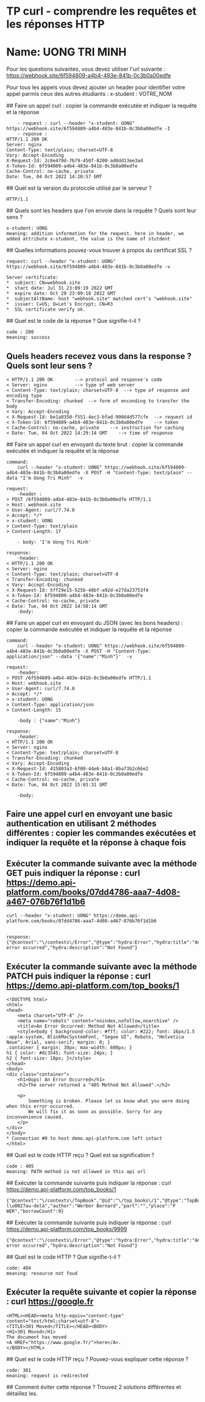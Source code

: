 # TP curl - comprendre les requêtes et les réponses HTTP
# Name: UONG TRI MINH

Pour les questions suivantes, vous devez utiliser l'url suivante : https://webhook.site/6f594809-a4b4-483e-841b-0c3b0a00edfe

Pour tous les appels vous devez ajouter un header pour identifier votre appel parmis ceux des autres étudiants : x-student : VOTRE_NOM

## Faire un appel curl : copier la commande exécutée et indiquer la requête et la réponse
```
	- request : curl --header "x-student: UONG" https://webhook.site/6f594809-a4b4-483e-841b-0c3b0a00edfe -I
	- reponse :
HTTP/1.1 200 OK
Server: nginx
Content-Type: text/plain; charset=UTF-8
Vary: Accept-Encoding
X-Request-Id: 2c8e479d-7b79-450f-8200-ad0dd13ee3ad
X-Token-Id: 6f594809-a4b4-483e-841b-0c3b0a00edfe
Cache-Control: no-cache, private
Date: Tue, 04 Oct 2022 14:20:57 GMT
```

## Quel est la version du protocole utilisé par le serveur ?
```
HTTP/1.1
```
## Quels sont les headers que l'on envoie dans la requête ? Quels sont leur sens ?
```
x-student: UONG
meaning: addition information for the request. here in header, we added attribute x-student, the value is the name of stutdent
```
## Quelles informations pouvez-vous trouver à propos du certificat SSL ?
```
request: curl --header "x-student: UONG" https://webhook.site/6f594809-a4b4-483e-841b-0c3b0a00edfe -v

Server certificate:
*  subject: CN=webhook.site
*  start date: Jul 31 23:09:19 2022 GMT
*  expire date: Oct 29 23:09:18 2022 GMT
*  subjectAltName: host "webhook.site" matched cert's "webhook.site"
*  issuer: C=US; O=Let's Encrypt; CN=R3
*  SSL certificate verify ok.
```

## Quel est le code de la réponse ? Que signifie-t-il ?
```
code : 200
meaning: success
```
## Quels headers recevez vous dans la response ? Quels sont leur sens ?
```
< HTTP/1.1 200 OK        --> protocol and response's code
< Server: nginx          --> type of web server 
< Content-Type: text/plain; charset=UTF-8  --> type of response and encoding type
< Transfer-Encoding: chunked  --> form of enconding to transfer the body
< Vary: Accept-Encoding
< X-Request-Id: be1a8350-f551-4ec3-bfad-90664d577cfe  --> request id
< X-Token-Id: 6f594809-a4b4-483e-841b-0c3b0a00edfe    --> token
< Cache-Control: no-cache, private    --> instruction for caching
< Date: Tue, 04 Oct 2022 14:29:14 GMT    --> time of response
```

## Faire un appel curl en envoyant du texte brut : copier la commande exécutée et indiquer la requête et la réponse
```
command: 
	curl --header "x-student: UONG" https://webhook.site/6f594809-a4b4-483e-841b-0c3b0a00edfe -X POST -H "Content-Type: text/plain" --data "I'm Uong Tri Minh"  -v

request:
	-header : 
> POST /6f594809-a4b4-483e-841b-0c3b0a00edfe HTTP/1.1
> Host: webhook.site
> User-Agent: curl/7.74.0
> Accept: */*
> x-student: UONG
> Content-Type: text/plain
> Content-Length: 17

	- body: 'I'm Uong Tri Minh'

response:
	-header:
< HTTP/1.1 200 OK
< Server: nginx
< Content-Type: text/plain; charset=UTF-8
< Transfer-Encoding: chunked
< Vary: Accept-Encoding
< X-Request-Id: 5ff29e15-525b-48bf-a92d-e27da23753f4
< X-Token-Id: 6f594809-a4b4-483e-841b-0c3b0a00edfe
< Cache-Control: no-cache, private
< Date: Tue, 04 Oct 2022 14:58:14 GMT
	-body: 
```
## Faire un appel curl en envoyant du JSON (avec les bons headers) : copier la commande exécutée et indiquer la requête et la réponse
```
command: 
	curl --header "x-student: UONG" https://webhook.site/6f594809-a4b4-483e-841b-0c3b0a00edfe -X POST -H "Content-Type: application/json" --data '{"name":"Minh"}'  -v

request:
	-header:
> POST /6f594809-a4b4-483e-841b-0c3b0a00edfe HTTP/1.1
> Host: webhook.site
> User-Agent: curl/7.74.0
> Accept: */*
> x-student: UONG
> Content-Type: application/json
> Content-Length: 15

	-body : {"name":"Minh"}

response:
	-header: 
< HTTP/1.1 200 OK
< Server: nginx
< Content-Type: text/plain; charset=UTF-8
< Transfer-Encoding: chunked
< Vary: Accept-Encoding
< X-Request-Id: 415803a3-6f00-44e6-b8a1-8ba73b2c66e2
< X-Token-Id: 6f594809-a4b4-483e-841b-0c3b0a00edfe
< Cache-Control: no-cache, private
< Date: Tue, 04 Oct 2022 15:03:31 GMT

	-body:
```
## Faire une appel curl en envoyant une basic authentication en utilisant 2 méthodes différentes : copier les commandes exécutées et indiquer la requête et la réponse à chaque fois 


## Exécuter la commande suivante avec la méthode GET puis indiquer la réponse : curl https://demo.api-platform.com/books/07dd4786-aaa7-4d08-a467-076b76f1d1b6 
```
curl --header "x-student: UONG" https://demo.api-platform.com/books/07dd4786-aaa7-4d08-a467-076b76f1d1b6


response: 
{"@context":"\/contexts\/Error","@type":"hydra:Error","hydra:title":"An error occurred","hydra:description":"Not Found"}
```
## Exécuter la commande suivante avec la méthode PATCH  puis indiquer la réponse : curl https://demo.api-platform.com/top_books/1
```
<!DOCTYPE html>
<html>
<head>
    <meta charset="UTF-8" />
    <meta name="robots" content="noindex,nofollow,noarchive" />
    <title>An Error Occurred: Method Not Allowed</title>
    <style>body { background-color: #fff; color: #222; font: 16px/1.5 -apple-system, BlinkMacSystemFont, "Segoe UI", Roboto, "Helvetica Neue", Arial, sans-serif; margin: 0; }
.container { margin: 30px; max-width: 600px; }
h1 { color: #dc3545; font-size: 24px; }
h2 { font-size: 18px; }</style>
</head>
<body>
<div class="container">
    <h1>Oops! An Error Occurred</h1>
    <h2>The server returned a "405 Method Not Allowed".</h2>

    <p>
        Something is broken. Please let us know what you were doing when this error occurred.
        We will fix it as soon as possible. Sorry for any inconvenience caused.
    </p>
</div>
</body>
* Connection #0 to host demo.api-platform.com left intact
</html>
```
## Quel est le code HTTP reçu ? Quel est sa signification ?
```
code : 405
meaning: PATH method is not allowed in this api url
```
## Exécuter la commande suivante puis indiquer la réponse : curl https://demo.api-platform.com/top_books/1
```
{"@context":"\/contexts\/TopBook","@id":"\/top_books\/1","@type":"TopBook","id":1,"title":"Depuis l\u0027au-delà","author":"Werber Bernard","part":"","place":"F WER","borrowCount":9}
```
## Exécuter la commande suivante puis indiquer la réponse : curl https://demo.api-platform.com/top_books/9999
```
{"@context":"\/contexts\/Error","@type":"hydra:Error","hydra:title":"An error occurred","hydra:description":"Not Found"}
```
## Quel est le code HTTP ? Que signifie-t-il ?
```
code: 404
meaning: resource not foud
```
## Exécuter la requête suivante et copier la réponse : curl https://google.fr
```
<HTML><HEAD><meta http-equiv="content-type" content="text/html;charset=utf-8">
<TITLE>301 Moved</TITLE></HEAD><BODY>
<H1>301 Moved</H1>
The document has moved
<A HREF="https://www.google.fr/">here</A>.
</BODY></HTML>
```

## Quel est le code HTTP reçu ? Pouvez-vous expliquer cette réponse ?
```
code: 301
meaning: request is redirected
```
## Comment éviter cette réponse ? Trouvez 2 solutions différentes et détaillez les.
